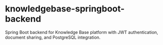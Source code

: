 # knowledgebase-springboot-backend
Spring Boot backend for Knowledge Base platform with JWT authentication, document sharing, and PostgreSQL integration.
